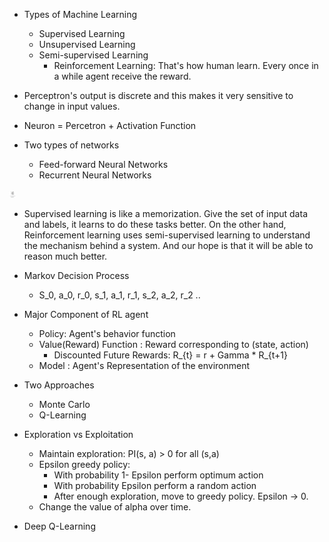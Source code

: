 
* Types of Machine Learning
    * Supervised Learning  
    * Unsupervised Learning 
    * Semi-supervised Learning
        * Reinforcement Learning: That's how human learn. Every once in a while agent receive the reward. 

* Perceptron's output is discrete and this makes it very sensitive to change in input values. 
* Neuron = Percetron + Activation Function 
* Two types of networks 
    * Feed-forward Neural Networks 
    * Recurrent Neural Networks        
<img src="./rnn.png" alt="Drawing" style="width: 10px;"/>
      
* Supervised learning is like a memorization. Give the set of input data and labels, it learns to
 do these tasks better. On the other hand, Reinforcement learning uses semi-supervised learning to
 understand the mechanism behind a system. And our hope is that it will be able to reason much 
 better.
* Markov Decision Process 
    * S_0, a_0, r_0, s_1, a_1, r_1, s_2, a_2, r_2 .. 
* Major Component of RL agent 
    * Policy: Agent's behavior function 
    * Value(Reward) Function : Reward corresponding to (state, action)
        * Discounted Future Rewards: R_{t} = r + Gamma * R_{t+1}                      
    * Model : Agent's Representation of the environment
* Two Approaches 
    * Monte Carlo 
    * Q-Learning  
* Exploration vs Exploitation 
    * Maintain exploration: PI(s, a) > 0 for all (s,a) 
    * Epsilon greedy policy:
       * With probability 1- Epsilon perform optimum action 
       * With probability Epsilon perform a random action
       * After enough exploration, move to greedy policy. Epsilon -> 0.
    * Change the value of alpha over time. 

* Deep Q-Learning
 

     
